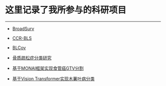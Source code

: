 # 这里记录了我所参与的科研项目
***
* [BroadSurv](/学海无涯/科研/BroadSurv.md)
  
* [CCR-BLS](/学海无涯/科研/CCR-BLS.md)
  
* [BLCov](/学海无涯/科研/BLCov.md)

* [骨质疏松症分类研究]()

* [基于MONAI框架实现食管癌GTV分割](/学海无涯/科研/食管癌GTV分割.md)

* [基于Vision Transformer实现木薯叶病分类]()
